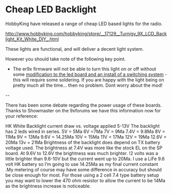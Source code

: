 # Cheap LED Backlight #

HobbyKing have released a range of cheap LED based lights for the radio.

http://www.hobbyking.com/hobbyking/store/__17129__Turnigy_9X_LCD_Backlight_Kit_White_DIY_.html

These lights are functional, and will deliver a decent light system.

However you should take note of the following key point.

  * The er9x firmware will not be able to turn this light on or off without some <a href='http://www.rcgroups.com/forums/showpost.php?p=18732545&postcount=7855'>modification to the led board and an install of a switching system</a> - this will require some soldering.  If you are happy with the light being on pretty much all the time... then no problem.  Dont worry about the mod!

--

There has been some debate regarding the power usage of these boards.  Thanks to Showmaster on the 9xforums we have this information now for your reference:

HK White Backlight current draw vs. voltage applied 5-13V
The backlight has 2 leds wired in series.
5V = 5Ma
6V =7Ma
7V = 9Ma
7.4V = 9.8Ma
8V = 11Ma
9V = 13Ma
9.6V = 14.25Ma
10V = 15Ma
11V = 17Ma
12V = 19Ma
12.6V = 20Ma
13v = 21Ma
Brightness of the backlight does depend on TX battery voltage used. The brightness at 7.4V was more like the stock EL on the SP board. At 9.6V to 12.6V the brightness was much brighter. !2 volts was a little brighter than 9.6-10V but the current went up to 20Ma. I use a LiFe 9.6 volt HK battery so I’m going to use 14.25Ma as my final current constant .My metering of course may have some difference in accuracy but should be close enough for most.
For those using a 2 cell 7.4 type battery setup you may want to lower the 470 ohm resistor to allow the current to be 14Ma as the brightness increase is noticeable.